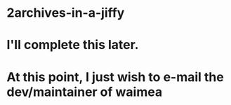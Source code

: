 # 2archives-in-a-jiffy
# I'll complete this later.
# At this point, I just wish to e-mail the dev/maintainer of waimea
